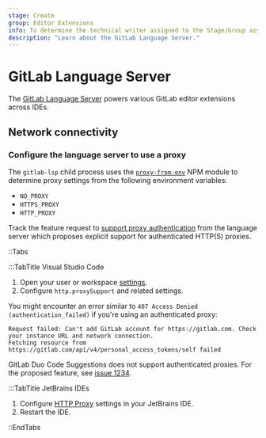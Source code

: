 ```yaml
---
stage: Create
group: Editor Extensions
info: To determine the technical writer assigned to the Stage/Group associated with this page, see https://handbook.gitlab.com/handbook/product/ux/technical-writing/#assignments
description: "Learn about the GitLab Language Server."
---
```


# GitLab Language Server

The [GitLab Language Server](https://gitlab.com/gitlab-org/editor-extensions/gitlab-lsp) powers various GitLab editor extensions across IDEs.

## Network connectivity

### Configure the language server to use a proxy

The `gitlab-lsp` child process uses the [`proxy-from-env`](https://www.npmjs.com/package/proxy-from-env?activeTab=readme) NPM module to determine proxy settings from the following environment variables:

- `NO_PROXY`
- `HTTPS_PROXY`
- `HTTP_PROXY`

Track the feature request to [support proxy authentication](https://gitlab.com/gitlab-org/editor-extensions/gitlab-lsp/-/issues/159) from the language server which proposes explicit support for authenticated HTTP(S) proxies.

::Tabs

:::TabTitle Visual Studio Code

1. Open your user or workspace [settings](https://code.visualstudio.com/docs/getstarted/settings).
1. Configure `http.proxySupport` and related settings.

You might encounter an error similar to `407 Access Denied (authentication_failed)`
if you're using an authenticated proxy:

```plaintext
Request failed: Can't add GitLab account for https://gitlab.com. Check your instance URL and network connection.
Fetching resource from https://gitlab.com/api/v4/personal_access_tokens/self failed
```

GitLab Duo Code Suggestions does not support authenticated proxies. For the proposed feature,
see [issue 1234](https://gitlab.com/gitlab-org/gitlab-vscode-extension/-/issues/1234).

:::TabTitle JetBrains IDEs

1. Configure [HTTP Proxy](https://www.jetbrains.com/help/idea/settings-http-proxy.html) settings in your JetBrains IDE.
1. Restart the IDE.

::EndTabs

